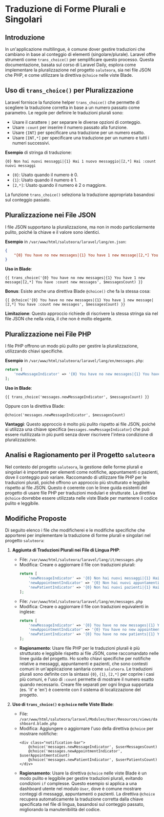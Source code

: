 # Traduzione di Forme Plurali e Singolari

## Introduzione

In un'applicazione multilingue, è comune dover gestire traduzioni che cambiano in base al conteggio di elementi (singolare/plurale). Laravel offre strumenti come `trans_choice()` per semplificare questo processo. Questa documentazione, basata sul corso di Laravel Daily, esplora come implementare la pluralizzazione nel progetto `saluteora`, sia nei file JSON che PHP, e come utilizzare la direttiva `@choice` nelle viste Blade.

## Uso di `trans_choice()` per Pluralizzazione

Laravel fornisce la funzione helper `trans_choice()` che permette di scegliere la traduzione corretta in base a un numero passato come parametro. Le regole per definire le traduzioni plurali sono:
- Usare il carattere `|` per separare le diverse opzioni di conteggio.
- Usare `:count` per inserire il numero passato alla funzione.
- Usare `{INT}` per specificare una traduzione per un numero esatto.
- Usare `[INT,*]` per specificare una traduzione per un numero e tutti i numeri successivi.

**Esempio** di stringa di traduzione:
```
{0} Non hai nuovi messaggi|{1} Hai 1 nuovo messaggio|[2,*] Hai :count nuovi messaggi
```
- `{0}`: Usato quando il numero è 0.
- `{1}`: Usato quando il numero è 1.
- `[2,*]`: Usato quando il numero è 2 o maggiore.

La funzione `trans_choice()` seleziona la traduzione appropriata basandosi sul conteggio passato.

## Pluralizzazione nei File JSON

I file JSON supportano la pluralizzazione, ma non in modo particolarmente pulito, poiché la chiave e il valore sono identici.

**Esempio** in `/var/www/html/saluteora/laravel/lang/en.json`:
```json
{
    "{0} You have no new messages|{1} You have 1 new message|[2,*] You have :count new messages": "{0} You have no new messages|{1} You have 1 new message|[2,*] You have :count new messages"
}
```

**Uso in Blade**:
```blade
{{ trans_choice('{0} You have no new messages|{1} You have 1 new message|[2,*] You have :count new messages', $messagesCount) }}
```

**Bonus**: Esiste anche una direttiva Blade `@choice()` che fa la stessa cosa:
```blade
{{ @choice('{0} You have no new messages|{1} You have 1 new message|[2,*] You have :count new messages', $messagesCount) }}
```

**Limitazione**: Questo approccio richiede di riscrivere la stessa stringa sia nel file JSON che nella vista, il che non è molto elegante.

## Pluralizzazione nei File PHP

I file PHP offrono un modo più pulito per gestire la pluralizzazione, utilizzando chiavi specifiche.

**Esempio** in `/var/www/html/saluteora/laravel/lang/en/messages.php`:
```php
return [
    'newMessageIndicator' => '{0} You have no new messages|{1} You have 1 new message|[2,*] You have :count new messages',
];
```

**Uso in Blade**:
```blade
{{ trans_choice('messages.newMessageIndicator', $messagesCount) }}
```
Oppure con la direttiva Blade:
```blade
@choice('messages.newMessageIndicator', $messagesCount)
```

**Vantaggi**: Questo approccio è molto più pulito rispetto ai file JSON, poiché si utilizza una chiave specifica (`messages.newMessageIndicator`) che può essere riutilizzata in più punti senza dover riscrivere l'intera condizione di pluralizzazione.

## Analisi e Ragionamento per il Progetto `saluteora`

Nel contesto del progetto `saluteora`, la gestione delle forme plurali e singolari è importante per elementi come notifiche, appuntamenti o pazienti, dove il conteggio può variare. Raccomando di utilizzare file PHP per le traduzioni plurali, poiché offrono un approccio più strutturato e leggibile rispetto ai file JSON. Questo è coerente con le linee guida esistenti del progetto di usare file PHP per traduzioni modulari e strutturate. La direttiva `@choice` dovrebbe essere utilizzata nelle viste Blade per mantenere il codice pulito e leggibile.

## Modifiche Proposte

Di seguito elenco i file che modificherei e le modifiche specifiche che apporterei per implementare la traduzione di forme plurali e singolari nel progetto `saluteora`:

1. **Aggiunta di Traduzioni Plurali nei File di Lingua PHP**:
   - File: `/var/www/html/saluteora/laravel/lang/it/messages.php`
   - Modifica: Creare o aggiornare il file con traduzioni plurali:
     ```php
     return [
         'newMessageIndicator' => '{0} Non hai nuovi messaggi|{1} Hai 1 nuovo messaggio|[2,*] Hai :count nuovi messaggi',
         'newAppointmentIndicator' => '{0} Non hai nuovi appuntamenti|{1} Hai 1 nuovo appuntamento|[2,*] Hai :count nuovi appuntamenti',
         'newPatientIndicator' => '{0} Non hai nuovi pazienti|{1} Hai 1 nuovo paziente|[2,*] Hai :count nuovi pazienti',
     ];
     ```
   - File: `/var/www/html/saluteora/laravel/lang/en/messages.php`
   - Modifica: Creare o aggiornare il file con traduzioni equivalenti in inglese:
     ```php
     return [
         'newMessageIndicator' => '{0} You have no new messages|{1} You have 1 new message|[2,*] You have :count new messages',
         'newAppointmentIndicator' => '{0} You have no new appointments|{1} You have 1 new appointment|[2,*] You have :count new appointments',
         'newPatientIndicator' => '{0} You have no new patients|{1} You have 1 new patient|[2,*] You have :count new patients',
     ];
     ```
   - **Ragionamento**: Usare file PHP per le traduzioni plurali è più strutturato e leggibile rispetto ai file JSON, come raccomandato nelle linee guida del progetto. Ho scelto chiavi specifiche per notifiche relative a messaggi, appuntamenti e pazienti, che sono contesti comuni in un'applicazione sanitaria come `saluteora`. Le traduzioni plurali sono definite con la sintassi `{0}`, `{1}`, `[2,*]` per coprire i casi più comuni, e l'uso di `:count` permette di mostrare il numero esatto quando necessario. Creare file separati per ogni lingua supportata (es. 'it' e 'en') è coerente con il sistema di localizzazione del progetto.

2. **Uso di `trans_choice()` o `@choice` nelle Viste Blade**:
   - File: `/var/www/html/saluteora/laravel/Modules/User/Resources/views/dashboard.blade.php`
   - Modifica: Aggiungere o aggiornare l'uso della direttiva `@choice` per mostrare notifiche:
     ```blade
     <div class="notification-bar">
         @choice('messages.newMessageIndicator', $userMessagesCount)
         @choice('messages.newAppointmentIndicator', $userAppointmentsCount)
         @choice('messages.newPatientIndicator', $userPatientsCount)
     </div>
     ```
   - **Ragionamento**: Usare la direttiva `@choice` nelle viste Blade è un modo pulito e leggibile per gestire traduzioni plurali, evitando condizioni `if` complesse. Questo esempio si applica a una dashboard utente nel modulo `User`, dove è comune mostrare conteggi di messaggi, appuntamenti o pazienti. La direttiva `@choice` recupera automaticamente la traduzione corretta dalla chiave specificata nel file di lingua, basandosi sul conteggio passato, migliorando la manutenibilità del codice.
